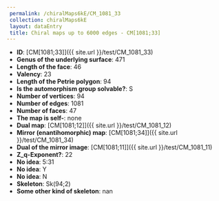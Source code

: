 ```yaml
--- 
 permalink: /chiralMaps6kE/CM_1081_33 
 collection: chiralMaps6kE
 layout: dataEntry
 title: Chiral maps up to 6000 edges - CM[1081;33]
---
```


- **ID**: [CM[1081;33]]({{ site.url }}/test/CM_1081_33)
- **Genus of the underlying surface**: 471
- **Length of the face**: 46
- **Valency**: 23
- **Length of the Petrie polygon**: 94
- **Is the automorphism group solvable?**: S
- **Number of vertices**: 94
- **Number of edges**: 1081
- **Number of faces**: 47
- **The map is self-**: none
- **Dual map**: [CM[1081;12]]({{ site.url }}/test/CM_1081_12)
- **Mirror (enantihomorphic) map**: [CM[1081;34]]({{ site.url }}/test/CM_1081_34)
- **Dual of the mirror image**: [CM[1081;11]]({{ site.url }}/test/CM_1081_11)
- **Z_q-Exponent?**: 22
- **No idea**:  5:31
- **No idea**: Y
- **No idea**: N
- **Skeleton**: Sk(94;2)
- **Some other kind of skeleton**: nan
